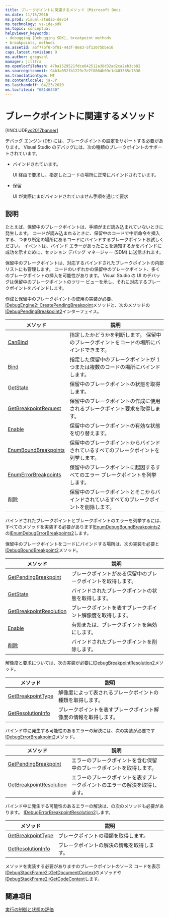 ```yaml
---
title: ブレークポイントに関連するメソッド |Microsoft Docs
ms.date: 11/15/2016
ms.prod: visual-studio-dev14
ms.technology: vs-ide-sdk
ms.topic: conceptual
helpviewer_keywords:
- debugging [Debugging SDK], breakpoint methods
- breakpoints, methods
ms.assetid: a6f77bf0-bf81-443f-8683-5f12075bbe10
caps.latest.revision: 9
ms.author: gregvanl
manager: jillfra
ms.openlocfilehash: 47ba1529521fdce042512a38d32ad2ca2eb3cb82
ms.sourcegitcommit: 94b3a052fb1229c7e7f8804b09c1d403385c7630
ms.translationtype: MT
ms.contentlocale: ja-JP
ms.lasthandoff: 04/23/2019
ms.locfileid: "68146430"
---
```

# <a name="breakpoint-related-methods"></a>ブレークポイントに関連するメソッド
[!INCLUDE[vs2017banner](../../includes/vs2017banner.md)]

デバッグ エンジン (DE) には、ブレークポイントの設定をサポートする必要があります。 Visual Studio のデバッグには、次の種類のブレークポイントのサポートされています。  
  
- バインドされています。  
  
     UI 経由で要求し、指定したコードの場所に正常にバインドされています。  
  
- 保留  
  
     UI が実際にまだバインドされていません手順を通じて要求  
  
## <a name="discussion"></a>説明  
 たとえば、保留中のブレークポイントは、手順がまだ読み込まれていないときに発生します。 コードが読み込まれるときに、保留中のコードで中断命令を挿入する、つまり所定の場所にあるコードにバインドするブレークポイントお試しください。 イベントは、バインド エラーがあったことを通知するかをバインドに成功を示すために、セッション デバッグ マネージャー (SDM) に送信されます。  
  
 保留中のブレークポイントは、対応するバインドされたブレークポイントの内部リストにも管理します。 コードのいずれかの保留中のブレークポイント、多くのブレークポイントの挿入を可能性があります。 Visual Studio の UI のデバッグは保留中のブレークポイントのツリー ビューを示し、それに対応するブレークポイントをバインドします。  
  
 作成と保留中のブレークポイントの使用の実装が必要、 [IDebugEngine2::CreatePendingBreakpoint](../../extensibility/debugger/reference/idebugengine2-creatependingbreakpoint.md)メソッドと、次のメソッドの[IDebugPendingBreakpoint2](../../extensibility/debugger/reference/idebugpendingbreakpoint2.md)インターフェイス。  
  
|メソッド|説明|  
|------------|-----------------|  
|[CanBind](../../extensibility/debugger/reference/idebugpendingbreakpoint2-canbind.md)|指定したかどうかを判断します。 保留中のブレークポイントをコードの場所にバインドできます。|  
|[Bind](../../extensibility/debugger/reference/idebugpendingbreakpoint2-bind.md)|指定した保留中のブレークポイントが 1 つまたは複数のコードの場所にバインドします。|  
|[GetState](../../extensibility/debugger/reference/idebugpendingbreakpoint2-getstate.md)|保留中のブレークポイントの状態を取得します。|  
|[GetBreakpointRequest](../../extensibility/debugger/reference/idebugpendingbreakpoint2-getbreakpointrequest.md)|保留中のブレークポイントの作成に使用されるブレークポイント要求を取得します。|  
|[Enable](../../extensibility/debugger/reference/idebugpendingbreakpoint2-enable.md)|保留中のブレークポイントの有効な状態を切り替えます。|  
|[EnumBoundBreakpoints](../../extensibility/debugger/reference/idebugpendingbreakpoint2-enumboundbreakpoints.md)|保留中のブレークポイントからバインドされているすべてのブレークポイントを列挙します。|  
|[EnumErrorBreakpoints](../../extensibility/debugger/reference/idebugpendingbreakpoint2-enumerrorbreakpoints.md)|保留中のブレークポイントに起因するすべてのエラー ブレークポイントを列挙します。|  
|[削除](../../extensibility/debugger/reference/idebugpendingbreakpoint2-delete.md)|保留中のブレークポイントとそこからバインドされているすべてのブレークポイントを削除します。|  
  
 バインドされたブレークポイントとブレークポイントのエラーを列挙するには、すべてのメソッドを実装する必要があります[IEnumDebugBoundBreakpoints2](../../extensibility/debugger/reference/ienumdebugboundbreakpoints2.md)の[IEnumDebugErrorBreakpoints2](../../extensibility/debugger/reference/ienumdebugerrorbreakpoints2.md)します。  
  
 保留中のブレークポイントをコードにバインドする場所は、次の実装を必要と[IDebugBoundBreakpoint2](../../extensibility/debugger/reference/idebugboundbreakpoint2.md)メソッド。  
  
|メソッド|説明|  
|------------|-----------------|  
|[GetPendingBreakpoint](../../extensibility/debugger/reference/idebugboundbreakpoint2-getpendingbreakpoint.md)|ブレークポイントがある保留中のブレークポイントを取得します。|  
|[GetState](../../extensibility/debugger/reference/idebugboundbreakpoint2-getstate.md)|バインドされたブレークポイントの状態を取得します。|  
|[GetBreakpointResolution](../../extensibility/debugger/reference/idebugboundbreakpoint2-getbreakpointresolution.md)|ブレークポイントを表すブレークポイント解像度を取得します。|  
|[Enable](../../extensibility/debugger/reference/idebugboundbreakpoint2-enable.md)|有効または、ブレークポイントを無効にします。|  
|[削除](../../extensibility/debugger/reference/idebugboundbreakpoint2-delete.md)|バインドされたブレークポイントを削除します。|  
  
 解像度と要求については、次の実装が必要に[IDebugBreakpointResolution2](../../extensibility/debugger/reference/idebugbreakpointresolution2.md)メソッド。  
  
|メソッド|説明|  
|------------|-----------------|  
|[GetBreakpointType](../../extensibility/debugger/reference/idebugbreakpointresolution2-getbreakpointtype.md)|解像度によって表されるブレークポイントの種類を取得します。|  
|[GetResolutionInfo](../../extensibility/debugger/reference/idebugbreakpointresolution2-getresolutioninfo.md)|ブレークポイントを表すブレークポイント解像度の情報を取得します。|  
  
 バインド中に発生する可能性のあるエラーの解決には、次の実装が必要です[IDebugErrorBreakpoint2](../../extensibility/debugger/reference/idebugerrorbreakpoint2.md)メソッド。  
  
|メソッド|説明|  
|------------|-----------------|  
|[GetPendingBreakpoint](../../extensibility/debugger/reference/idebugerrorbreakpoint2-getpendingbreakpoint.md)|エラーのブレークポイントを含む保留中のブレークポイントを取得します。|  
|[GetBreakpointResolution](../../extensibility/debugger/reference/idebugerrorbreakpoint2-getbreakpointresolution.md)|エラーのブレークポイントを表すブレークポイントのエラーの解決を取得します。|  
  
 バインド中に発生する可能性のあるエラーの解決は、の次のメソッドも必要があります。 [IDebugErrorBreakpointResolution2](../../extensibility/debugger/reference/idebugerrorbreakpointresolution2.md)します。  
  
|メソッド|説明|  
|------------|-----------------|  
|[GetBreakpointType](../../extensibility/debugger/reference/idebugerrorbreakpointresolution2-getbreakpointtype.md)|ブレークポイントの種類を取得します。|  
|[GetResolutionInfo](../../extensibility/debugger/reference/idebugerrorbreakpointresolution2-getresolutioninfo.md)|ブレークポイントの解決の情報を取得します。|  
  
 メソッドを実装する必要がありますのブレークポイントのソース コードを表示[IDebugStackFrame2::GetDocumentContext](../../extensibility/debugger/reference/idebugstackframe2-getdocumentcontext.md)のメソッドや[IDebugStackFrame2::GetCodeContext](../../extensibility/debugger/reference/idebugstackframe2-getcodecontext.md)します。  
  
## <a name="see-also"></a>関連項目  
 [実行の制御と状態の評価](../../extensibility/debugger/execution-control-and-state-evaluation.md)
